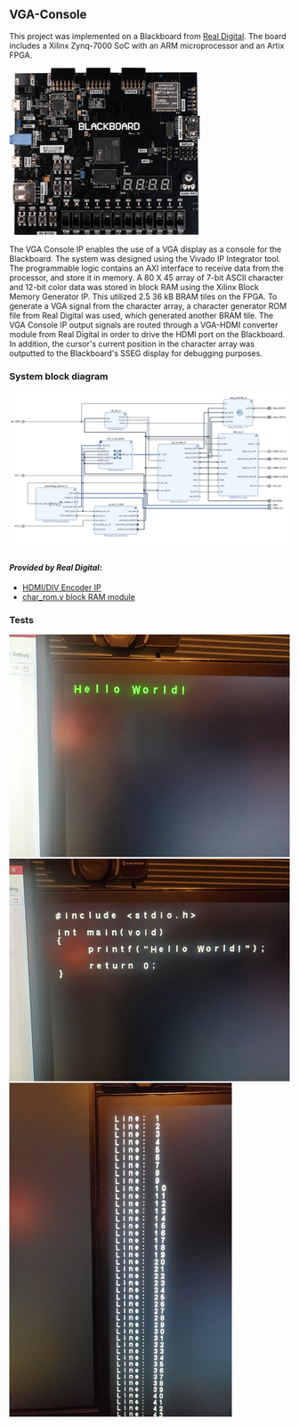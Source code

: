 ## VGA-Console
This project was implemented on a Blackboard from [Real Digital](https://www.realdigital.org/). The board includes a Xilinx Zynq-7000 SoC with an ARM microprocessor and an Artix FPGA.

<img src="img/blackboard.png?raw=true" width="343" height="301">

The VGA Console IP enables the use of a VGA display as a console for the Blackboard. The system was designed using the Vivado IP Integrator tool. The programmable logic contains an AXI interface to receive data from the processor, and store it in memory. A 80 X 45 array of 7-bit ASCII character and 12-bit color data was stored in block RAM using the Xilinx Block Memory Generator IP. This utilized 2.5 36 kB BRAM tiles on the FPGA. To generate a VGA signal from the character array, a character generator ROM file from Real Digital was used, which generated another BRAM tile. The VGA Console IP output signals are routed through a VGA-HDMI converter module from Real Digital in order to drive the HDMI port on the Blackboard. In addition, the cursor's current position in the character array was outputted to the Blackboard's SSEG display for debugging purposes.

### System block diagram
![System Block Diagram](img/vga_console_system_bd.png?raw=true)

#### *Provided by Real Digital:*
* [HDMI/DIV Encoder IP](https://github.com/RealDigitalOrg/VivadoIP/tree/master/hdmi_tx_1.0)
* [char_rom.v block RAM module](https://www.realdigital.org/doc/93562a1dd6587887f4265d6ecac23929)


### Tests
<img src="img/HelloWorld.jpg?raw=true" width="600" height="400">
<img src="img/HelloHelloWorld.jpg?raw=true" width="600" height="400">
<img src="img/Count.jpg?raw=true" width="400" height="600">
